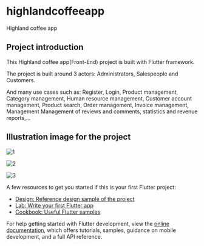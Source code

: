 # highlandcoffeeapp

Highland coffee app


## Project introduction

This Highland coffee app(Front-End) project is built with Flutter framework.

The project is built around 3 actors: Administrators, Salespeople and Customers.

And many use cases such as: Register, Login, Product management, Category management, Human resource management, Customer account management, Product search, Order management, Invoice management, Management Management of reviews and comments, statistics and revenue reports,...

## Illustration image for the project

![1](https://github.com/user-attachments/assets/5430722c-a1fe-4889-adb4-4d26b7223eab)

![2](https://github.com/user-attachments/assets/d95f8f7f-fa65-427d-90ee-c09e255f4edf)

![3](https://github.com/user-attachments/assets/075eeca2-3109-4794-af6c-1095f5160ae3)

A few resources to get you started if this is your first Flutter project:

- [Design: Reference design sample of the project](https://dribbble.com/shots/21079909-Highlands-Coffee-Mobile-App)
- [Lab: Write your first Flutter app](https://docs.flutter.dev/get-started/codelab)
- [Cookbook: Useful Flutter samples](https://docs.flutter.dev/cookbook)

For help getting started with Flutter development, view the
[online documentation](https://docs.flutter.dev/), which offers tutorials,
samples, guidance on mobile development, and a full API reference.
